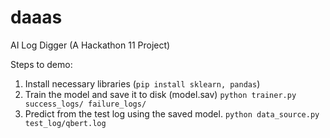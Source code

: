 # daaas
AI Log Digger
(A Hackathon 11 Project)

Steps to demo:
1. Install necessary libraries (`pip install sklearn, pandas`)
2. Train the model and save it to disk (model.sav)
   `python trainer.py success_logs/ failure_logs/`
3. Predict from the test log using the saved model.
   `python data_source.py test_log/qbert.log`


